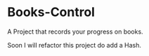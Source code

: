 # Books-Control
A Project that records your progress on books.                      

Soon I will refactor this project do add a Hash.

